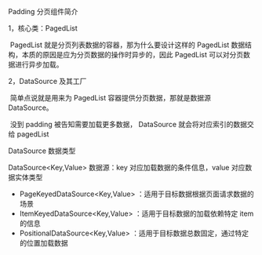 Padding 分页组件简介

1，核心类：PagedList

​	PagedList 就是分页列表数据的容器，那为什么要设计这样的 PagedList 数据结构，本质的原因是应为分页数据的操作时异步的，因此 PagedList 可以对分页数据进行异步加载。

2，DataSource 及其工厂

​	简单点说就是用来为 PagedList 容器提供分页数据，那就是数据源 DataSource。

​	没到 padding 被告知需要加载更多数据， DataSource 就会将对应索引的数据交给 pagedList 

DataSource 数据类型

DataSource<Key,Value> 数据源：key 对应加载数据的条件信息，value 对应数据实体类型

- PageKeyedDataSource<Key,Value> ：适用于目标数据根据页面请求数据的场景
- ItemKeyedDataSource<Key,Value> ：适用于目标数据的加载依赖特定 item 的信息
- PositionalDataSource<Key,Value> ：适用于目标数据总数固定，通过特定的位置加载数据

